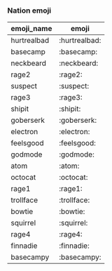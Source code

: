 ### Nation emoji

|emoji_name|emoji|
|---|---|
|hurtrealbad|:hurtrealbad:|
|basecamp|:basecamp:|
|neckbeard|:neckbeard:|
|rage2|:rage2:|
|suspect|:suspect:|
|rage3|:rage3:|
|shipit|:shipit:|
|goberserk|:goberserk:|
|electron|:electron:|
|feelsgood|:feelsgood:|
|godmode|:godmode:|
|atom|:atom:|
|octocat|:octocat:|
|rage1|:rage1:|
|trollface|:trollface:|
|bowtie|:bowtie:|
|squirrel|:squirrel:|
|rage4|:rage4:|
|finnadie|:finnadie:|
|basecampy|:basecampy:|
